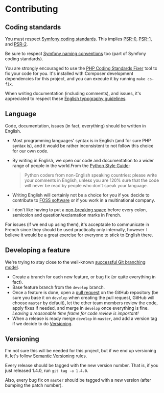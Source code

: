 Contributing
============

Coding standards
----------------

You must respect [Symfony coding standards]. This implies [PSR-0],
[PSR-1], and [PSR-2].

[Symfony coding standards]: http://symfony.com/doc/current/contributing/code/standards.html
[PSR-0]: http://www.php-fig.org/psr/psr-0/
[PSR-1]: http://www.php-fig.org/psr/psr-1/
[PSR-2]: http://www.php-fig.org/psr/psr-2/

Be sure to respect [Symfony naming conventions] too (part of Symfony
coding standards).

[Symfony naming conventions]: http://symfony.com/doc/current/contributing/code/conventions.html

You are strongly encouraged to use the [PHP Coding Standards Fixer] tool
to fix your code for you. It's installed with Composer development
dependencies for this project, and you can execute it by running `make
cs-fix`.

[PHP Coding Standards Fixer]: http://cs.sensiolabs.org/

When writing documentation (including comments), and issues, it's
appreciated to respect these [English typography guidelines].

[English typography guidelines]: https://github.com/valeriangalliat/typography

Language
--------

Code, documentation, issues (in fact, everything) should be written in
English.

*   Most programming languages' syntax is in English (and for sure PHP
    syntax is), and it would be rather inconsistent to not follow this
    choice for our own code.

*   By writing in English, we open our code and documentation to a wider
    range of people in the world.From the [Python Style Guide]:

    > Python coders from non-English speaking countries: please write
    > your comments in English, unless you are 120% sure that the code
    > will never be read by people who don't speak your language.

*   Writing English will certainly not be a choice for you if you decide
    to contribute to [FOSS software] or if you work in a multinational
    company.

*   I don't like having to put a [non-breaking space] before every
    colon, semicolon and question/exclamation marks in French.

[Python Style Guide]: https://www.python.org/dev/peps/pep-0008/
[FOSS software]: https://en.wikipedia.org/wiki/Free_and_open-source_software
[non-breaking space]: https://en.wikipedia.org/wiki/Non-breaking_space

For issues (if we end up using them), it's acceptable to communicate in
French since they should be used practically only internally, however I
believe it would be a great exercise for everyone to stick to English
there.

Developing a feature
--------------------

We're trying to stay close to the well-known [successful Git branching
model][sgbm].

*   Create a branch for each new feature, or bug fix (or quite
    everything in fact).
*   Base feature branch from the `develop` branch.
*   Once a feature is done, open a [pull request] on the GitHub
    repository (be sure you base it on `develop` when creating the pull
    request, GitHub will choose `master` by default), let the other team
    members review the code, apply fixes if needed, and merge in
    `develop` once everything is fine. *Leaving a reasonable time frame
    for code review is important!*
*   When a release is ready  merge `develop` in `master`, and add a
    version tag if we decide to do [Versioning](#versioning).

[sgbm]: http://nvie.com/posts/a-successful-git-branching-model/
[pull request]: https://help.github.com/articles/using-pull-requests/

Versioning
----------

I'm not sure this will be needed for this project, but if we end up
versioning it, let's follow [Semantic Versioning] rules.

[Semantic Versioning]: http://semver.org/

Every release should be tagged with the new version number. That is, if
you just released 1.4.0, run `git tag -a 1.4.0`.

Also, every bug fix on `master` should be tagged with a new version
(after bumping the patch number).
